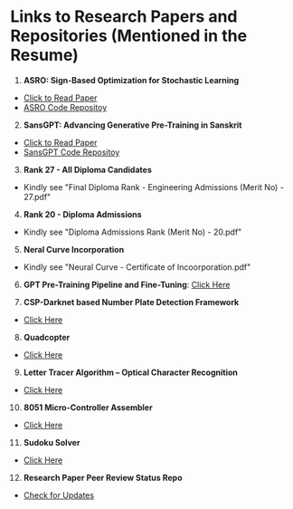 # Links to Research Papers and Repositories (Mentioned in the Resume)

1. **ASRO: Sign-Based Optimization for Stochastic Learning** 
- [Click to Read Paper](https://drive.google.com/file/d/1flJ4S1bpZmll_vAr4W2foVqAEZBnwONW/view?usp=sharing)
- [ASRO Code Repositoy](https://github.com/rhugvedd/ASRO-Sign-Based-Optimization-for-Stochastic-Learning)

2. **SansGPT: Advancing Generative Pre-Training in Sanskrit**
- [Click to Read Paper](https://drive.google.com/file/d/1CdwMu8z5kkGlJO8SNfO3hAkpq-iAfQO1/view?usp=sharing)
- [SansGPT Code Repositoy](https://github.com/rhugvedd/SansGPT-Advancing-Generative-Pre-Training-in-Sanskrit)

3. **Rank 27 - All Diploma Candidates**
- Kindly see "Final Diploma Rank - Engineering Admissions (Merit No) - 27.pdf"

4. **Rank 20 - Diploma Admissions**
- Kindly see "Diploma Admissions Rank (Merit No) - 20.pdf"

5. **Neral Curve Incorporation**
- Kindly see "Neural Curve - Certificate of Incoorporation.pdf"

6. **GPT Pre-Training Pipeline and Fine-Tuning**: [Click Here](https://github.com/rhugvedd/GPT-Pre-Training-Pipeline-Implementation)

7. **CSP-Darknet based Number Plate Detection Framework**
- [Click Here](https://github.com/rhugvedd/CSP-Darknet-Based-Number-Plate-Detection-Framework)

8. **Quadcopter**
- [Click Here](https://github.com/rhugvedd/Quadcopter-Embedded-Firmware)

9. **Letter Tracer Algorithm – Optical Character Recognition**
- [Click Here](https://github.com/rhugvedd/Letter-Tracer-Algorithm--Optical-Character-Recognition)

10. **8051 Micro-Controller Assembler**
- [Click Here](https://github.com/rhugvedd/Assembler-8051)

11. **Sudoku Solver**
- [Click Here](https://github.com/rhugvedd/Sudoku-Solver---Tower-of-Hanoi---Colour-Guess)

12. **Research Paper Peer Review Status Repo**
- [Check for Updates](https://github.com/rhugvedd/Research-Paper-Status)